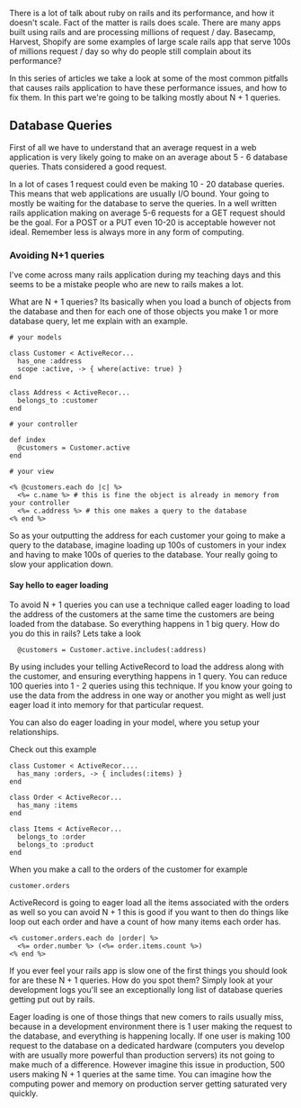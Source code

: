 There is a lot of talk about ruby on rails and its performance, and how it doesn't scale. Fact of the matter is rails does scale. There are many apps built using rails and are processing millions of request / day. Basecamp, Harvest, Shopify are some examples of large scale rails app that serve 100s of millions request / day so why do people still complain about its performance?

In this series of articles we take a look at some of the most common pitfalls that causes rails application to have these performance issues, and how to fix them. In this part we're going to be talking mostly about N + 1 queries.

## Database Queries

First of all we have to understand that an average request in a web application is very likely going to make on an average about 5 - 6 database queries. Thats considered a good request.

In a lot of cases 1 request could even be making 10 - 20 database queries. This means that web applications are usually I/O bound. Your going to mostly be waiting for the database to serve the queries. In a well written rails application making on average 5-6 requests for a GET request should be the goal. For a POST or a PUT even 10-20 is acceptable however not ideal. Remember less is always more in any form of computing.

### Avoiding N+1 queries

I've come across many rails application during my teaching days and this seems to be a mistake people who are new to rails makes a lot. 

What are N + 1 queries? Its basically when you load a bunch of objects from the database and then for each one of those objects you make 1 or more database query, let me explain with an example.

```
# your models

class Customer < ActiveRecor...
  has_one :address
  scope :active, -> { where(active: true) }
end

class Address < ActiveRecor...
  belongs_to :customer
end

```


```
# your controller

def index
  @customers = Customer.active
end
```

```
# your view

<% @customers.each do |c| %>
  <%= c.name %> # this is fine the object is already in memory from your controller
  <%= c.address %> # this one makes a query to the database
<% end %>
```

So as your outputting the address for each customer your going to make a query to the database, imagine loading up 100s of customers in your index and having to make 100s of queries to the database. Your really going to slow your application down.

#### Say hello to eager loading

To avoid N + 1 queries you can use a technique called eager loading to load the address of the customers at the same time the customers are being loaded from the database. So everything happens in 1 big query. How do you do this in rails? Lets take a look

```
  @customers = Customer.active.includes(:address)
```

By using includes your telling ActiveRecord to load the address along with the customer, and ensuring everything happens in 1 query. You can reduce 100 queries into 1 - 2 queries using this technique. If you know your going to use the data from the address in one way or another you might as well just eager load it into memory for that particular request.

You can also do eager loading in your model, where you setup your relationships.

Check out this example

```
class Customer < ActiveRecor....
  has_many :orders, -> { includes(:items) }
end

class Order < ActiveRecor...
  has_many :items
end

class Items < ActiveRecor...
  belongs_to :order
  belongs_to :product
end
```

When you make a call to the orders of the customer for example

```
customer.orders
```

ActiveRecord is going to eager load all the items associated with the orders as well so you can avoid N + 1 this is good if you want to then do things like loop out each order and have a count of how many items each order has.

```
<% customer.orders.each do |order| %>
  <%= order.number %> (<%= order.items.count %>)
<% end %>
```

If you ever feel your rails app is slow one of the first things you should look for are these N + 1 queries. How do you spot them? Simply look at your development logs you'll see an exceptionally long list of database queries getting put out by rails.

Eager loading is one of those things that new comers to rails usually miss, because in a development environment there is 1 user making the request to the database, and everything is happening locally. If one user is making 100 request to the database on a dedicated hardware (computers you develop with are usually more powerful than production servers) its not going to make much of a difference. However imagine this issue in production, 500 users making N + 1 queries at the same time. You can imagine how the computing power and memory on production server getting saturated very quickly.